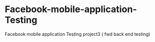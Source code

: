 # Facebook-mobile-application-Testing
Facebook mobile application Testing project3 ( fwd back end testing)
